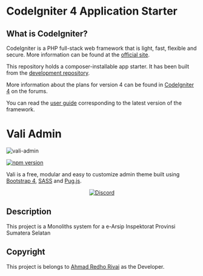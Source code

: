 # CodeIgniter 4 Application Starter

## What is CodeIgniter?

CodeIgniter is a PHP full-stack web framework that is light, fast, flexible and secure.
More information can be found at the [official site](https://codeigniter.com).

This repository holds a composer-installable app starter.
It has been built from the
[development repository](https://github.com/codeigniter4/CodeIgniter4).

More information about the plans for version 4 can be found in [CodeIgniter 4](https://forum.codeigniter.com/forumdisplay.php?fid=28) on the forums.

You can read the [user guide](https://codeigniter.com/user_guide/)
corresponding to the latest version of the framework.

# Vali Admin

![vali-admin](http://pratikborsadiya.in/blog/vali-admin/vali-admin-banner.gif)

[![npm version](https://badge.fury.io/js/vali-admin.svg)](https://badge.fury.io/js/vali-admin)

Vali is a free, modular and easy to customize admin theme built using [Bootstrap 4](https://getbootstrap.com), [SASS](http://sass-lang.com) and [Pug.js](https://pugjs.org).

<p align="center">
  <a href="https://www.linkedin.com/in/ahmad-redho-rivai-038ba2136/" target="_blank"><img src="https://img.shields.io/badge/Ahmad%20Redho%20Rivai-LinkedIn-blue.svg" alt="Discord"/></a>
</p>

## Description

This project is a Monoliths system for a e-Arsip Inspektorat Provinsi Sumatera Selatan

## Copyright

This project is belongs to [Ahmad Redho Rivai](https://www.linkedin.com/in/ahmad-redho-rivai-038ba2136/) as the Developer.
